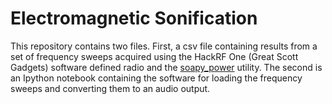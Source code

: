 # Electromagnetic Sonification

This repository contains two files. First, a csv file containing results from a set of frequency sweeps acquired using the HackRF One (Great Scott Gadgets) software defined radio and the [soapy_power](https://github.com/xmikos/soapy_power) utility. The second is an Ipython notebook containing the software for loading the frequency sweeps and converting them to an audio output. 


